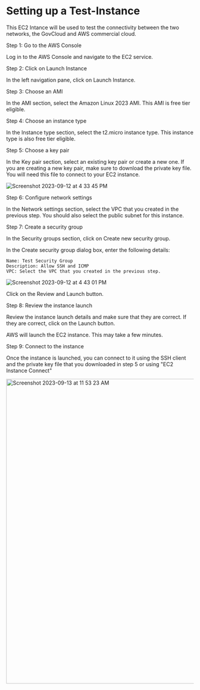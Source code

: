 # Setting up a Test-Instance

This EC2 Intance will be used to test the connectivity between the two networks, the GovCloud and AWS commercial cloud. 

Step 1: Go to the AWS Console

Log in to the AWS Console and navigate to the EC2 service.

Step 2: Click on Launch Instance

In the left navigation pane, click on Launch Instance.

Step 3: Choose an AMI

In the AMI section, select the Amazon Linux 2023 AMI. This AMI is free tier eligible.

Step 4: Choose an instance type

In the Instance type section, select the t2.micro instance type. This instance type is also free tier eligible.

Step 5: Choose a key pair

In the Key pair section, select an existing key pair or create a new one. If you are creating a new key pair, make sure to download the private key file. You will need this file to connect to your EC2 instance.

![Screenshot 2023-09-12 at 4 33 45 PM](https://github.com/Cnturion/Site-To-Site-VPN/assets/98136077/4768282a-bde8-4704-8b04-feaaf789c8ab)

Step 6: Configure network settings

In the Network settings section, select the VPC that you created in the previous step. You should also select the public subnet for this instance.

Step 7: Create a security group

In the Security groups section, click on Create new security group.

In the Create security group dialog box, enter the following details:

    Name: Test Security Group
    Description: Allow SSH and ICMP
    VPC: Select the VPC that you created in the previous step.

![Screenshot 2023-09-12 at 4 43 01 PM](https://github.com/Cnturion/Site-To-Site-VPN/assets/98136077/8bc9df07-e37e-4bac-a20d-d71b790aaec5)

Click on the Review and Launch button.

Step 8: Review the instance launch

Review the instance launch details and make sure that they are correct. If they are correct, click on the Launch button.

AWS will launch the EC2 instance. This may take a few minutes.

Step 9: Connect to the instance

Once the instance is launched, you can connect to it using the SSH client and the private key file that you downloaded in step 5 or using "EC2 Instance Connect"

<img width="819" alt="Screenshot 2023-09-13 at 11 53 23 AM" src="https://github.com/Cnturion/Site-To-Site-VPN/assets/98136077/37e5df10-ff91-4389-8d16-9bf107407d14">
